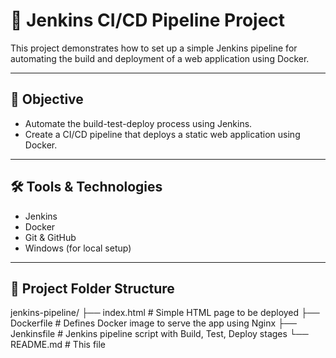 # 🚀 Jenkins CI/CD Pipeline Project

This project demonstrates how to set up a simple Jenkins pipeline for automating the build and deployment of a web application using Docker.

---

## 🎯 Objective

- Automate the build-test-deploy process using Jenkins.
- Create a CI/CD pipeline that deploys a static web application using Docker.

---

## 🛠 Tools & Technologies

- Jenkins
- Docker
- Git & GitHub
- Windows (for local setup)

---

## 📁 Project Folder Structure
jenkins-pipeline/
├── index.html # Simple HTML page to be deployed
├── Dockerfile # Defines Docker image to serve the app using Nginx
├── Jenkinsfile # Jenkins pipeline script with Build, Test, Deploy stages
└── README.md # This file
